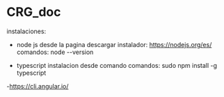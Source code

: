 # CRG_doc

instalaciones:

  - node js desde la pagina descargar instalador: https://nodejs.org/es/
    comandos:
      node --version
      
  - typescript instalacion desde comando
    comandos:
     sudo npm install -g typescript
  

  -https://cli.angular.io/

